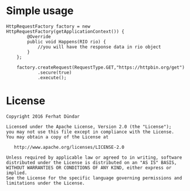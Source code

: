 
Simple usage
=============

    HttpRequestFactory factory = new HttpRequestFactory(getApplicationContext()) {
            @Override
            public void Happens(RIO rio) {
                //you will have the response data in rio object
            }
        };

        factory.createRequest(RequestType.GET,"https://httpbin.org/get")
                .secure(true)
                .execute();





License
=======

    Copyright 2016 Ferhat Dündar

    Licensed under the Apache License, Version 2.0 (the "License");
    you may not use this file except in compliance with the License.
    You may obtain a copy of the License at

       http://www.apache.org/licenses/LICENSE-2.0

    Unless required by applicable law or agreed to in writing, software
    distributed under the License is distributed on an "AS IS" BASIS,
    WITHOUT WARRANTIES OR CONDITIONS OF ANY KIND, either express or implied.
    See the License for the specific language governing permissions and
    limitations under the License.
